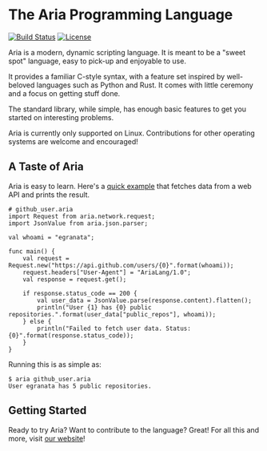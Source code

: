 # The Aria Programming Language
[![Build Status](https://github.com/egranata/aria/actions/workflows/rust.yml/badge.svg?branch=master)](https://github.com/egranata/aria/actions/workflows/rust.yml)
[![License](https://img.shields.io/badge/License-Apache%202.0-blue.svg)](https://opensource.org/licenses/Apache-2.0)

Aria is a modern, dynamic scripting language. It is meant to be a "sweet spot" language, easy to pick-up and enjoyable to use.

It provides a familiar C-style syntax, with a feature set inspired by well-beloved languages such as Python and Rust. It comes with little ceremony and a focus on getting stuff done.

The standard library, while simple, has enough basic features to get you started on interesting problems.

Aria is currently only supported on Linux. Contributions for other operating systems are welcome and encouraged!

## A Taste of Aria

Aria is easy to learn. Here's a [quick example](examples/github_user.aria) that fetches data from a web API and prints the result.

```aria
# github_user.aria
import Request from aria.network.request;
import JsonValue from aria.json.parser;

val whoami = "egranata";

func main() {
    val request = Request.new("https://api.github.com/users/{0}".format(whoami));
    request.headers["User-Agent"] = "AriaLang/1.0";
    val response = request.get();

    if response.status_code == 200 {
        val user_data = JsonValue.parse(response.content).flatten();
        println("User {1} has {0} public repositories.".format(user_data["public_repos"], whoami));
    } else {
        println("Failed to fetch user data. Status: {0}".format(response.status_code));
    }
}
```

Running this is as simple as:
```shell
$ aria github_user.aria
User egranata has 5 public repositories.
```

## Getting Started

Ready to try Aria? Want to contribute to the language? Great! For all this and more, visit [our website](https://egranata.github.io/aria/)!